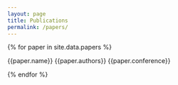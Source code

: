```yaml
---
layout: page
title: Publications
permalink: /papers/
---
```



{% for paper in site.data.papers %}

{{paper.name}}
{{paper.authors}}
{{paper.conference}}

{% endfor %}
